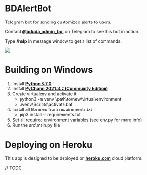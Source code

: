 # BDAlertBot
Telegram bot for sending customized alerts to users.

Contact **[@bduda_admin_bot](https://t.me/bduda_admin_bot)** on Telegram to see this bot in action.

Type **/help** in message window to get a list of commands.



<img src="src\data\img\usage.gif">


# Building on Windows

1. Install  **[Python 3.7.0](https://www.python.org/downloads/release/python-370/)**
2. Install **[PyCharm 2021.3.2 (Community Edition)](https://www.jetbrains.com/pycharm/download/#section=windows)**
3. Create virtualenv and activate it
   - python3 -m venv \path\to\new\virtual\environment
   - .\venv\Scripts\activate.bat
4. Install all libraries from requirements.txt
   - pip3 install -r requirements.txt
5. Set all required environment variables (see env.py for more info)
6. Run the src\main.py file


# Deploying on Heroku

This app is designed to be deployed on **[heroku.com](https://heroku.com)** cloud platform.

// TODO